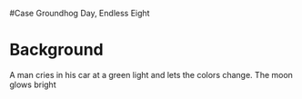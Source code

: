 #Case Groundhog Day, Endless Eight
# Background
A man cries in his car at a green light and lets the colors change. The moon glows bright